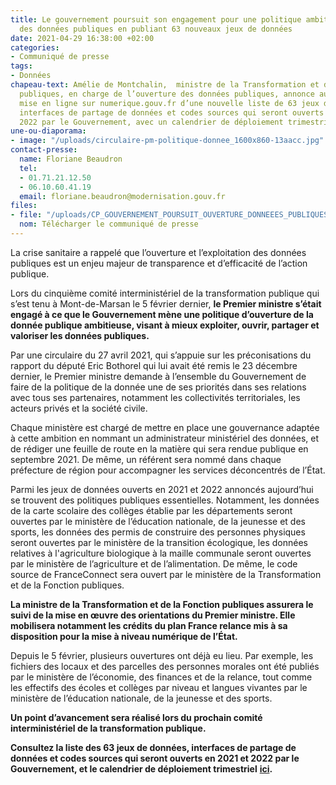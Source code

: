 ```yaml
---
title: Le gouvernement poursuit son engagement pour une politique ambitieuse d’ouverture
  des données publiques en publiant 63 nouveaux jeux de données
date: 2021-04-29 16:38:00 +02:00
categories:
- Communiqué de presse
tags:
- Données
chapeau-text: Amélie de Montchalin,  ministre de la Transformation et de la Fonction
  publiques, en charge de l’ouverture des données publiques, annonce aujourd’hui la
  mise en ligne sur numerique.gouv.fr d’une nouvelle liste de 63 jeux de données,
  interfaces de partage de données et codes sources qui seront ouverts en 2021 et
  2022 par le Gouvernement, avec un calendrier de déploiement trimestriel.
une-ou-diaporama:
- image: "/uploads/circulaire-pm-politique-donnee_1600x860-13aacc.jpg"
contact-presse:
  name: Floriane Beaudron
  tel:
  - 01.71.21.12.50
  - 06.10.60.41.19
  email: floriane.beaudron@modernisation.gouv.fr
files:
- file: "/uploads/CP_GOUVERNEMENT_POURSUIT_OUVERTURE_DONNEEES_PUBLIQUES_63_NOUVEAUX_JEUX.pdf"
  nom: Télécharger le communiqué de presse
---
```


La crise sanitaire a rappelé que l’ouverture et l’exploitation des données publiques est un enjeu majeur de transparence et d’efficacité de l’action publique.

Lors du cinquième comité interministériel de la transformation publique qui s’est tenu à Mont-de-Marsan le 5 février dernier, **le Premier ministre s’était engagé à ce que le Gouvernement mène une politique d’ouverture de la donnée publique ambitieuse, visant à mieux exploiter, ouvrir, partager et valoriser les données publiques.**

Par une circulaire du 27 avril 2021, qui s’appuie sur les préconisations du rapport du député Eric Bothorel qui lui avait été remis le 23 décembre dernier, le Premier ministre demande à l’ensemble du Gouvernement de faire de la politique de la donnée une de ses priorités dans ses relations avec tous ses partenaires, notamment les collectivités territoriales, les acteurs privés et la société civile.

Chaque ministère est chargé de mettre en place une gouvernance adaptée à cette ambition en nommant un administrateur ministériel des données, et de rédiger une feuille de route en la matière qui sera rendue publique en septembre 2021. De même, un référent sera nommé dans chaque préfecture de région pour accompagner les services déconcentrés de l’État.

Parmi les jeux de données ouverts en 2021 et 2022 annoncés aujourd’hui se trouvent des politiques publiques essentielles. Notamment, les données de la carte scolaire des collèges établie par les départements seront ouvertes par le ministère de l’éducation nationale, de la jeunesse et des sports, les données des permis de construire des personnes physiques seront ouvertes par le ministère de la transition écologique, les données relatives à l'agriculture biologique à la maille communale seront ouvertes par le ministère de l’agriculture et de l’alimentation. De même, le code source de FranceConnect sera ouvert par le ministère de la Transformation et de la Fonction publiques.

**La ministre de la Transformation et de la Fonction publiques assurera le suivi de la mise en œuvre des orientations du Premier ministre. Elle mobilisera notamment les crédits du plan France relance mis à sa disposition pour la mise à niveau numérique de l’État.**

Depuis le 5 février, plusieurs ouvertures ont déjà eu lieu. Par exemple, les fichiers des locaux et des parcelles des personnes morales ont été publiés par le ministère de l’économie, des finances et de la relance, tout comme les effectifs des écoles et collèges par niveau et langues vivantes par le ministère de l’éducation nationale, de la jeunesse et des sports.

**Un point d’avancement sera réalisé lors du prochain comité interministériel de la transformation publique.**

**Consultez la liste des 63 jeux de données, interfaces de partage de données et codes sources qui seront ouverts en 2021 et 2022 par le Gouvernement, et le calendrier de déploiement trimestriel** **[ici](https://numerique.gouv.fr/actualites/politique-donnee-algorithmes-et-codes-sources-une-circulaire-du-premier-ministre-renouvelle-ambition-francaise/).**